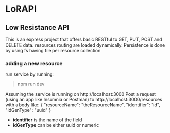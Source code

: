 # LoRAPI
## Low Resistance API
This is an express project that offers basic RESTful to GET, PUT, POST and DELETE data.
resources routing are loaded dynamically.
Persistence is done by using fs having file per resource collection

### adding a new resource
run service by running:
> npm run dev

Assuming the service is running on http://localhost:3000
Post a request (using an app like Insomnia or Postman) to http://localhost:3000/resources
with a body like:
	{
		"resourceName": "theResourceName",
		"identifier": "id",
		"idGenType": "uuid"
  }
  
  - **identifier** is the name of the field 
  - **idGenType** can be either uuid or numeric

